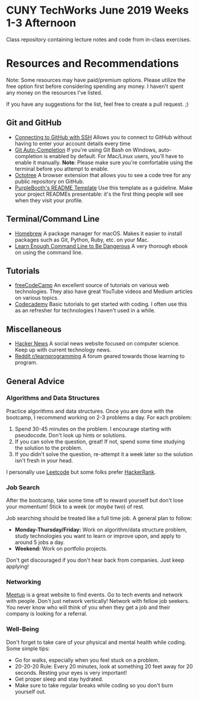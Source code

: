 # CUNY TechWorks June 2019 Weeks 1-3 Afternoon

Class repository containing lecture notes and code from in-class exercises.

# Resources and Recommendations

Note: Some resources may have paid/premium options. Please utilize the free option first before considering spending any money. I haven't spent any money on the resources I've listed.

If you have any suggestions for the list, feel free to create a pull request. ;)

## Git and GitHub

- [Connecting to GitHub with SSH](https://help.github.com/en/articles/working-with-ssh-key-passphrases) Allows you to connect to GitHub without having to enter your account details every time
- [Git Auto-Completion](https://git-scm.com/book/en/v1/Git-Basics-Tips-and-Tricks#Auto-Completion) If you're using Git Bash on Windows, auto-completion is enabled by default. For Mac/Linux users, you'll have to enable it manually. **Note**: Please make sure you're comfortable using the terminal before you attempt to enable.
- [Octotree](https://github.com/ovity/octotree) A browser extension that allows you to see a code tree for any public repository on GitHub.
- [PurpleBooth's README Template](https://gist.github.com/PurpleBooth/109311bb0361f32d87a2) Use this template as a guideline. Make your project READMEs presentable: it's the first thing people will see when they visit your profile.

## Terminal/Command Line

- [Homebrew](https://brew.sh/) A package manager for macOS. Makes it easier to install packages such as Git, Python, Ruby, etc. on your Mac.
- [Learn Enough Command Line to Be Dangerous](https://www.learnenough.com/command-line-tutorial/basics) A very thorough ebook on using the command line.

## Tutorials

- [freeCodeCamp](https://www.freecodecamp.org/) An excellent source of tutorials on various web technologies. They also have great YouTube videos and Medium articles on various topics.
- [Codecademy](https://www.codecademy.com/) Basic tutorials to get started with coding. I often use this as an refresher for technologies I haven't used in a while.

## Miscellaneous

- [Hacker News](https://news.ycombinator.com/) A social news website focused on computer science. Keep up with current technology news.
- [Reddit r/learnprogramming](https://www.reddit.com/r/learnprogramming/) A forum geared towards those learning to program.

## General Advice

### Algorithms and Data Structures

Practice algorithms and data structures. Once you are done with the bootcamp, I recommend working on 2-3 problems a day. For each problem:

1. Spend 30-45 minutes on the problem. I encourage starting with pseudocode. Don't look up hints or solutions.
2. If you can solve the question, great! If not, spend some time studying the solution to the problem.
3. If you didn't solve the question, re-attempt it a week later so the solution isn't fresh in your head.

I personally use [Leetcode](https://leetcode.com/) but some folks prefer [HackerRank](https://www.hackerrank.com/).

### Job Search

After the bootcamp, take some time off to reward yourself but don't lose your momentum! Stick to a week (or _maybe_ two) of rest.

Job searching should be treated like a full time job. A general plan to follow:

- **Monday-Thursday/Friday:** Work on algorithm/data structure problem, study technologies you want to learn or improve upon, and apply to around 5 jobs a day.
- **Weekend:** Work on portfolio projects.

Don't get discouraged if you don't hear back from companies. Just keep applying!

### Networking

[Meetup](https://www.meetup.com/) is a great website to find events. Go to tech events and network with people. Don't just network vertically! Network with fellow job seekers. You never know who will think of you when they get a job and their company is looking for a referral.

### Well-Being

Don't forget to take care of your physical and mental health while coding. Some simple tips:

- Go for walks, especially when you feel stuck on a problem.
- 20-20-20 Rule: Every 20 minutes, look at something 20 feet away for 20 seconds. Resting your eyes is very important!
- Get proper sleep and stay hydrated.
- Make sure to take regular breaks while coding so you don't burn yourself out.
